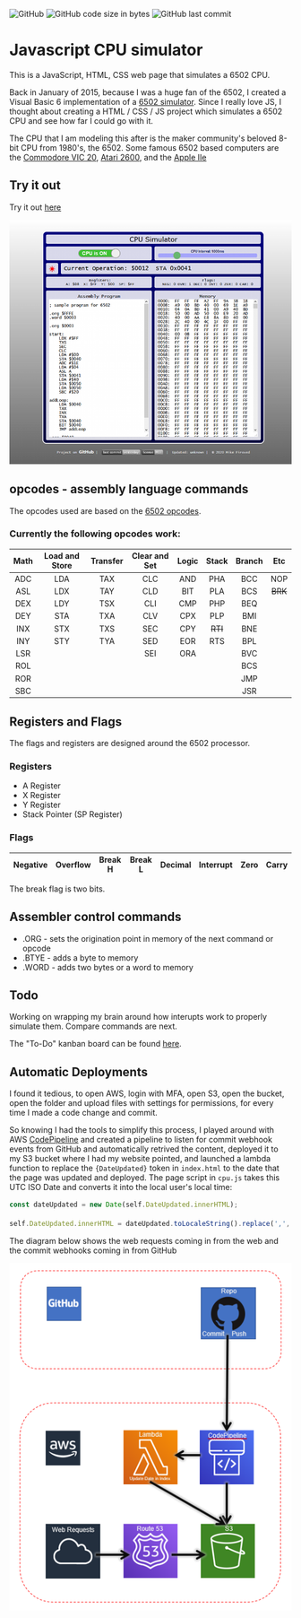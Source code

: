 ![GitHub](https://img.shields.io/github/license/msfwebdude/javascript-cpu-simulator?style=plastic) ![GitHub code size in bytes](https://img.shields.io/github/languages/code-size/msfwebdude/javascript-cpu-simulator?style=plastic)
![GitHub last commit](https://img.shields.io/github/last-commit/msfwebdude/javascript-cpu-simulator?style=plastic)

# Javascript CPU simulator
This is a JavaScript, HTML, CSS web page that simulates a 6502 CPU.

Back in January of 2015, because I was a huge fan of the 6502, I created a Visual Basic 6 implementation of a [6502 simulator](https://www.planet-source-code.com/vb/scripts/ShowCode.asp?txtCodeId=22670&lngWId=1). Since I really love JS, I thought about creating a HTML / CSS / JS project which simulates a 6502 CPU and see how far I could go with it.

The CPU that I am modeling this after is the maker community's beloved 8-bit CPU from 1980's, the 6502. Some famous 6502 based computers are the [Commodore VIC 20](https://en.wikipedia.org/wiki/Commodore_VIC-20), [Atari 2600](https://en.wikipedia.org/wiki/Atari_2600), and the [Apple IIe](https://en.wikipedia.org/wiki/Apple_IIe)

## Try it out
Try it out [here](http://firoved.com/github/javascript-cpu-simulator/)

![Screenshot](assets/img/screenshot-for-readme.png)

## opcodes - assembly language commands
The opcodes used are based on the [6502 opcodes](http://www.6502.org/tutorials/6502opcodes.html).

### Currently the following opcodes work:

| Math | Load and Store | Transfer | Clear and Set | Logic | Stack   | Branch | Etc     | 
|:----:|:--------------:|:--------:|:-------------:|:-----:|:-------:|:------:|:-------:|
| ADC  | LDA            | TAX      | CLC           | AND   | PHA     | BCC    | NOP     |
| ASL  | LDX            | TAY      | CLD           | BIT   | PLA     | BCS    | ~~BRK~~ |
| DEX  | LDY            | TSX      | CLI           | CMP   | PHP     | BEQ    |         |
| DEY  | STA            | TXA      | CLV           | CPX   | PLP     | BMI    |         |
| INX  | STX            | TXS      | SEC           | CPY   | ~~RTI~~ | BNE    |         |
| INY  | STY            | TYA      | SED           | EOR   | RTS     | BPL    |         |
| LSR  |                |          | SEI           | ORA   |         | BVC    |         |
| ROL  |                |          |               |       |         | BCS    |         |
| ROR  |                |          |               |       |         | JMP    |         |
| SBC  |                |          |               |       |         | JSR    |         |


## Registers and Flags
The flags and registers are designed around the 6502 processor.

### Registers
 * A Register
 * X Register
 * Y Register
 * Stack Pointer (SP Register)


### Flags
| Negative | Overflow | Break H | Break L | Decimal | Interrupt | Zero | Carry |
|---|---|---|---|---|---|---|---|

The break flag is two bits.

## Assembler control commands
* .ORG - sets the origination point in memory of the next command or opcode
* .BTYE - adds a byte to memory
* .WORD - adds two bytes or a word to memory

## Todo

Working on wrapping my brain around how interupts work to properly simulate them. Compare commands are next.

The "To-Do" kanban board can be found [here](https://github.com/msfwebdude/javascript-cpu-simulator/projects/1).


## Automatic Deployments

I found it tedious, to open AWS, login with MFA, open S3, open the bucket, open the folder and upload files with settings for permissions, for every time I made a code change and commit.

So knowing I had the tools to simplify this process, I played around with AWS [CodePipeline](https://aws.amazon.com/codepipeline/) and created a pipeline to listen for commit webhook events from GitHub and automatically retrived the content, deployed it to my S3 bucket where I had my website pointed, and launched a lambda function to replace the `{DateUpdated}` token in `index.html` to the date that the page was updated and deployed. The page script in `cpu.js` takes this UTC ISO Date and converts it into the local user's local time:

```javascript
const dateUpdated = new Date(self.DateUpdated.innerHTML);

self.DateUpdated.innerHTML = dateUpdated.toLocaleString().replace(',', '');
```

The diagram below shows the web requests coming in from the web and the commit webhooks coming in from GitHub

![Deployment](assets/img/deployment.png)


